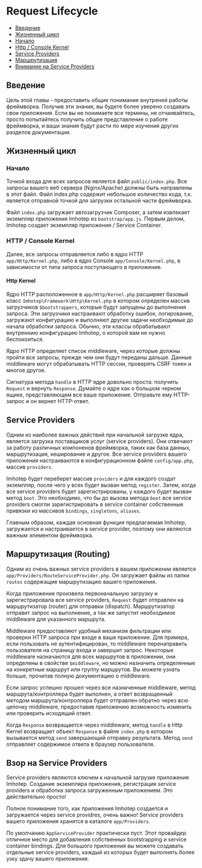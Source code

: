 # Request Lifecycle

<!-- NavigationBegin -->
- [Введение](#introduction)
- [Жизненный цикл](#lifecycle)
 - [Начало](#start)
  - [Http / Console Kernel](#kernel)
  - [Service Providers](#service-providers)
  - [Маршрутизация](#routing)
- [Внимание на Service Providers](#focus-service-providers)
<!-- NavigationEnd -->

<a name="introduction"></a>
## Введение

Цель этой главы - предоставить общие понимание внутреней работы фреймворка. Получив эти знания, вы будете более уверено создавать свои приложения. Если вы не понимаете все термины, не отчаивайтесь, просто попытайтесь получить общее представление о работе фреймворка, и ваши знания будут расти по мере изучения других разделов документации.


<a name="lifecycle"></a>
## Жизненный цикл


<a name="start"></a>
### Начало
Точкой входа для всех запросов является файл `public/index.php`. Все запросы вашего веб сервера (Nginx/Apache) должны быть направлены в этот файл. Файл index.php содержит небольшое количество кода, т.к. является отправной точкой для загрузки остальной части фреймворка.

Файл `index.php` загружает автозагрузчик Composer, а затем извлекает экземпляр приложения Imhotep из `bootstrap/app.js`. Первым делом, Imhotep создает экземпляр приложения / Service Container.


<a name="kernel"></a>
### HTTP / Console Kernel
Далее, все запросы отправляется либо в ядро HTTP `app/Http/Kernel.php`, либо в ядро Console `app/Console/Kernel.php`, в зависимости от типа запроса поступающего в приложение.

#### Http Kernel
Ядро HTTP расположенное в `app/Http/Kernel.php` расширяет базовый класс `Imhotep\Framework\Http\Kernel.php` в котором определен массив загрузчиков `$bootstrappers`, которые будут запущены до выполнения запроса. Эти загрузчики настраивают обработку ошибок, логирование, загружают конфигурацию и выполняют другие задачи необходимые до начала обработки запроса. Обычно, эти классы обрабатывают внутреннию конфигурацию Imhotep, о которой вам не нужно беспокоиться.

Ядро HTTP определяет список middleware, через которые должны пройти все запросы, прежде чем они будут переданы дальше. Данные middleware могут обрабатывать HTTP сессии, проверять CSRF токен и многое другое.

Сигнатура метода `handle` в HTTP ядре довольно проста: получить `Request` и вернуть `Response`. Думайте о ядре как о большом черном ящике, представляющем все ваше приложение. Отправьте ему HTTP-запрос и он вернет HTTP-ответ.


<a name="service-providers"></a>
## Service Providers
Одним из наиболее важных действий при начальной загрузке ядра, является загрузка поставщиков услуг (service providers). Они отвечают за работу различных компоненов фреймворка, таких как база данных, маршрутизация, кеширование и другое. Все service providers вашего приложения настраиваются в конфигурационном файле `config/app.php`, массив `providers`.

Imhotep будет переберет массив `providers` и для каждого создат экземпляр, после чего у всех будет вызван метод `register`. Затем, когда все service providers будет зарегистрированы, у каждого будет вызван метод `boot`. Это необходимо, что бы до вызова метода `boot` все service providers смогли зарегистрировать в service container собственные привязки из массивов `bindings`, `singletons`, `aliases`.

Главным образом, каждая основная функция предлагаемая Imhotep, загружается и настраивается в service provider, поэтому они являются важным элементом фреймворка.

<a name="routing"></a>
## Маршрутизация (Routing)
Одним из очень важных service providers в вашем приложении является `app/Providers/RouteServiceProvider.php`. Он загружает файлы из папки `routes` содержащие маршрутизацию вашего приложения.

Когда приложение произвела первоначальную загрузку и зарегистрировала все service providers, `Request` будет отправлен на маршрутизатор (router) для отправки (dispatch). Маршрутизатор отправит запрос на выполнение, а так же запустит необходимое middleware для указанного маршрута.

Middleware предоставляют удобный механизм фильтрации или проверки HTTP запроса при входе в ваше приложение. Для примера, если пользовать не аутентифицирован, то middleware перенаправить пользователя на страницу входа и завершит запрос. Некоторые middleware назначаются для всех маршрутов в приложении, они определены в свойстве `$middleware`, но можно назначить определенные на конкретные маршрут или группу маршрутов. Вы можете узнать больше, прочитав полную документацию о middleware. 

Если запрос успешно прошел через все назначенные middleware, метод маршрута/контроллера будет выполнен, а ответ возвращенный методом маршрута/контроллера будет отправлен обратно через всю цепочку middleware, предоставив приложению возможность изменить или проверить исходящий ответ.

Когда `Response` возвращается через middleware, метод `handle` в Http Kernel возвращает объект `Response` в файле `index.php` в котором вызывается метод `send` завершающий отправку результата. Метод `send` отправляет содержимое ответа в браузер пользователя.


<a name="focus-service-providers"></a>
## Взор на Service Providers
Service providers являются ключем к начальной загрузке приложения Imhotep. Создание экземпляра приложения, регистрация service providers и обработка запроса загруженным приложением. Это действительно просто!

Полное понимание того, как приложения Imhotep создается и загружается через service providres, очень важно! Service providers вашего приложения хранятся в каталоге `app/Providers`.

По умолчанию `AppServiceProvider` практически пуст. Этот провайдер отличное место для добавления собственных bootstrapping и service container bindings. Для большого приложения вы можете создавать отдельные service providers, каждый из которых будет выполнять более узку здачу вашего приложения.